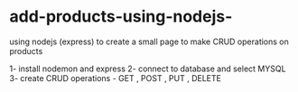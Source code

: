 # add-products-using-nodejs-
using nodejs (express) to create a small page to make CRUD operations on products

1- install nodemon and express 
2- connect to database and select MYSQL 
3- create CRUD operations - GET , POST , PUT , DELETE

